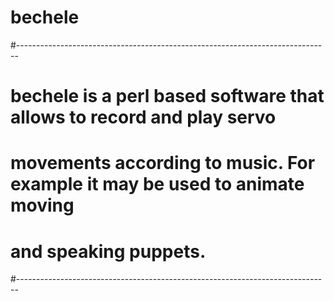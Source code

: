 # bechele
#------------------------------------------------------------------------------
# bechele is a perl based software that allows to record and play servo 
# movements according to music. For example it may be used to animate moving
# and speaking puppets.
#------------------------------------------------------------------------------
